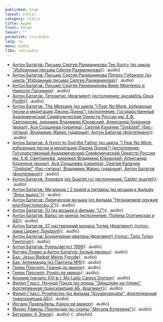 ```yaml
---
published: true
layout: static
category: static
title: Аудио
front: false
teaser: ""
permalink: /ru/audio
lang: ru
menu: audio
l10n: /en/audio
---
```



- [Антон Батагов: Письмо Сергея Рахманинова Тен Холту 
(из цикла "Избранные письма Сергея Рахманинова)](){: .audio}
- [Антон Батагов: Письмо Сергея Рахманинова Питеру Гэбриэлу 
(из цикла "Избранные письма Сергея Рахманинова)](){: .audio}
- [Антон Батагов: Письмо Сергея Рахманинова Виму Мертенсу и Никколо Пагинини](){: .audio}
- [Антон Батагов: Тетрактис (фрагмент) (исполнение: ансамбль Opus Posth)](){: .audio}
- [Антон Батагов: The Message (из цикла "I Fear No More. избранные песни и медитации Джона Донна") (исполнение: Государственный Академический Симфонический Оркестр России им. Е.Ф. Светланова, дирижер Владимир Юровский, Александр Коренков (вокал), Ася Соршнева (скрипка), Сергей Калачев "Grebstel" (бас-гитара), Владимир Жарко (ударные), Антон Батагов (фортепиано)](){: .audio}
- [Антон Батагов: A Hymn to God the Father (из цикла "I Fear No More. избранные песни и медитации Джона Донна") (исполнение: Государственный Академический Симфонический Оркестр России им. Е.Ф. Светланова, дирижер Владимир Юровский, Александр Коренков (вокал), Ася Соршнева (скрипка), Сергей Калачев "Grebstel" (бас-гитара), Владимир Жарко (ударные), Антон Батагов (фортепиано)](){: .audio}
- [Антон Батагов: Хоровод (из Quartet.ru) (исполнение: Calder quartet)](){: .audio}
- [Антон Батагов: Ми минор / 2 рояля и литавры (из музыки к фильму "Вдох выдох")](){: .audio}
- [Антон Батагов: Лирическая музыка (из фильма "Незнакомое оружие или Крестоносец-2")](){: .audio}
- [Антон Батагов: 1U  (из музыки к фильму "U")](){: .audio}
- [Антон Батагов: Вальс ре минор (исполнение: Полина Осетинская и АБ)](){: .audio}
- [Антон Батагов: 37 наставлений монаха Тогме (фрагмент) (голос: лама Церинг Дондруб)](){: .audio}
- [Антон Батагов: Бодхичарья-аватара (фрагмент) (голос: Тэло Тулку Ринпоче)](){: .audio}
- [Антон Батагов: Рояль/август 1996](){: .audio}
- [Янгчен Лхамо и Антон Батагов: Белый дворец](){: .audio}
- [Бах: Jesus Bleibet Meine Freude](){: .audio}
- [Бах: Аллеманда (из Партиты №6)](){: .audio}
- [Генри Перселл:  Граунд до минор](){: .audio}
- [Генри Перселл:  Рондо ре минор](){: .audio}
- [Аноним (начало XVI в.): My Lady Careys Dompe](){: .audio}
- [Филип Гласс: Ночной Поезд (из оперы "Эйнштейн на пляже", фортепианная транскрипция АБ, фрагмент)](){: .audio}
- [Филип Гласс: Prophecies (из фильма "Koyaanisquatsi",  фортепианная транскрипция АБ)](){: .audio}
- [Иоганн Пахельбель: Канон ре мажор](){: .audio}
- [Морис Равель: Прелюдия (из сюиты "Могила Куперена")](){: .audio}
- [Бетховен: К Элизе](){: .audio}
{: .playlist}